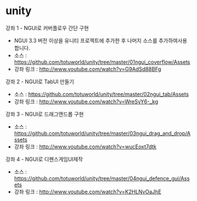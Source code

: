 unity
=====

강좌 1 - NGUI로 커버플로우 간단 구현
* NGUI 3.3 버전 이상을 유니티 프로젝트에 추가한 후 나머지 소스를 추가하여사용합니다.
* 소스 : https://github.com/totuworld/unity/tree/master/01ngui_coverflow/Assets
* 강좌 링크 : http://www.youtube.com/watch?v=G9AdSd88BFg

강좌 2 - NGUI로 TabUI 만들기
* 소스 : https://github.com/totuworld/unity/tree/master/02ngui_tab/Assets
* 강좌 링크 : http://www.youtube.com/watch?v=WreSyY6-_kg

강좌 3 - NGUI로 드래그앤드롭 구현 
* 소스 : https://github.com/totuworld/unity/tree/master/03ngui_drag_and_drop/Assets
* 강좌 링크 : http://www.youtube.com/watch?v=wucEoxt7dtk

강좌 4 - NGUI로 디펜스게임UI제작
* 소스 : https://github.com/totuworld/unity/tree/master/04ngui_defence_gui/Assets
* 강좌 링크 : http://www.youtube.com/watch?v=K2HLNvOaJhE
